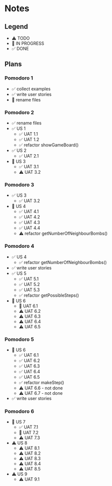 # Notes

## Legend

- ⚠ TODO
- 🚧 IN PROGRESS
- ✅ DONE

## Plans

### Pomodoro 1

- ✅ collect examples
- ✅ write user stories
- 🚧 rename files

### Pomodoro 2

- ✅ rename files
- ✅ US 1
  - ✅ UAT 1.1
  - ✅ UAT 1.2
  - ✅ refactor showGameBoard()
- ✅ US 2
  - ✅ UAT 2.1
- 🚧 US 3
  - ✅ UAT 3.1
  - ⚠ UAT 3.2

### Pomodoro 3

- ✅ US 3
  - ✅ UAT 3.2
- 🚧 US 4
  - ✅ UAT 4.1
  - ✅ UAT 4.2
  - ✅ UAT 4.3
  - ✅ UAT 4.4
  - ⚠ refactor getNumberOfNeighbourBombs()

### Pomodoro 4

- ✅ US 4
  - ✅ refactor getNumberOfNeighbourBombs()
- ✅ write user stories
- ✅ US 5
  - ✅ UAT 5.1
  - ✅ UAT 5.2
  - ✅ UAT 5.3
  - ✅ refactor getPossibleSteps()
- 🚧 US 6
  - 🚧 UAT 6.1
  - ⚠ UAT 6.2
  - ⚠ UAT 6.3
  - ⚠ UAT 6.4
  - ⚠ UAT 6.5

### Pomodoro 5

- 🚧 US 6
  - ✅ UAT 6.1
  - ✅ UAT 6.2
  - ✅ UAT 6.3
  - ✅ UAT 6.4
  - ✅ UAT 6.5
  - ✅ refactor makeStep()
  - ⚠ UAT 6.6 - not done
  - ⚠ UAT 6.7 - not done
- ✅ write user stories

### Pomodoro 6

- 🚧 US 7
  - ✅ UAT 7.1
  - 🚧 UAT 7.2
  - ⚠ UAT 7.3
- ⚠ US 8
  - ⚠ UAT 8.1
  - ⚠ UAT 8.2
  - ⚠ UAT 8.3
  - ⚠ UAT 8.4
  - ⚠ UAT 8.5
- ⚠ US 9
  - ⚠ UAT 9.1
